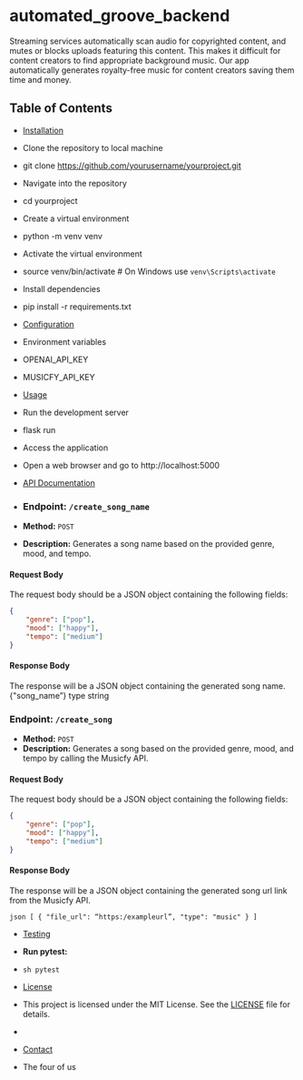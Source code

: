 # automated_groove_backend
Streaming services automatically scan audio for copyrighted content, and mutes or blocks uploads featuring this content. This makes it difficult for content creators to find appropriate background music. Our app automatically generates royalty-free music for content creators saving them time and money. 


## Table of Contents

- [Installation](#installation)
- Clone the repository to local machine
- git clone https://github.com/yourusername/yourproject.git
- Navigate into the repository
- cd yourproject
- Create a virtual environment
- python -m venv venv
- Activate the virtual environment
- source venv/bin/activate  # On Windows use `venv\Scripts\activate`
- Install dependencies
- pip install -r requirements.txt
  
- [Configuration](#configuration)
- Environment variables
- OPENAI_API_KEY
- MUSICFY_API_KEY

- [Usage](#usage)
- Run the development server
- flask run
- Access the application
- Open a web browser and go to http://localhost:5000

- [API Documentation](#api-documentation)
- ### Endpoint: `/create_song_name`

- **Method:** `POST`
- **Description:** Generates a song name based on the provided genre, mood, and tempo.

#### Request Body
The request body should be a JSON object containing the following fields:
```json
{
    "genre": ["pop"],
    "mood": ["happy"],
    "tempo": ["medium"]
}
```

#### Response Body
The response will be a JSON object containing the generated song name.
{"song_name”} type string

### Endpoint: `/create_song`

- **Method:** `POST`
- **Description:** Generates a song based on the provided genre, mood, and tempo by calling the Musicfy API.

#### Request Body
The request body should be a JSON object containing the following fields:

```json
{
    "genre": ["pop"],
    "mood": ["happy"],
    "tempo": ["medium"]
}
```

#### Response Body
The response will be a JSON object containing the generated song url link from the Musicfy API.

```json [ { "file_url": “https:/exampleurl”, "type": "music" } ]```

- [Testing](#testing)
- **Run pytest:**
- ```sh pytest ```


- [License](#license)
- This project is licensed under the MIT License. See the [LICENSE](LICENSE) file for details.
- 
- [Contact](#contact)
- The four of us